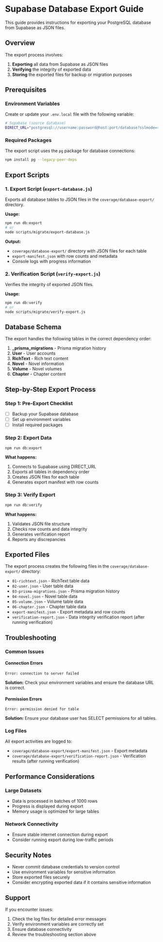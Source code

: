 # Supabase Database Export Guide

This guide provides instructions for exporting your PostgreSQL database from Supabase as JSON files.

## Overview

The export process involves:
1. **Exporting** all data from Supabase as JSON files
2. **Verifying** the integrity of exported data
3. **Storing** the exported files for backup or migration purposes

## Prerequisites

### Environment Variables
Create or update your `.env.local` file with the following variable:

```bash
# Supabase (source database)
DIRECT_URL="postgresql://username:password@host:port/database?sslmode=require"
```

### Required Packages
The export script uses the `pg` package for database connections:

```bash
npm install pg --legacy-peer-deps
```

## Export Scripts

### 1. Export Script (`export-database.js`)
Exports all database tables to JSON files in the `coverage/database-export/` directory.

**Usage:**
```bash
npm run db:export
# or
node scripts/migrate/export-database.js
```

**Output:**
- `coverage/database-export/` directory with JSON files for each table
- `export-manifest.json` with row counts and metadata
- Console logs with progress information

### 2. Verification Script (`verify-export.js`)
Verifies the integrity of exported JSON files.

**Usage:**
```bash
npm run db:verify
# or
node scripts/migrate/verify-export.js
```

## Database Schema

The export handles the following tables in the correct dependency order:

1. **_prisma_migrations** - Prisma migration history
2. **User** - User accounts
3. **RichText** - Rich text content
4. **Novel** - Novel information
5. **Volume** - Novel volumes
6. **Chapter** - Chapter content

## Step-by-Step Export Process

### Step 1: Pre-Export Checklist
- [ ] Backup your Supabase database
- [ ] Set up environment variables
- [ ] Install required packages

### Step 2: Export Data
```bash
npm run db:export
```

**What happens:**
1. Connects to Supabase using DIRECT_URL
2. Exports all tables in dependency order
3. Creates JSON files for each table
4. Generates export manifest with row counts

### Step 3: Verify Export
```bash
npm run db:verify
```

**What happens:**
1. Validates JSON file structure
2. Checks row counts and data integrity
3. Generates verification report
4. Reports any discrepancies

## Exported Files

The export process creates the following files in the `coverage/database-export/` directory:

- `01-richtext.json` - RichText table data
- `02-user.json` - User table data
- `03-prisma-migrations.json` - Prisma migration history
- `04-novel.json` - Novel table data
- `05-volume.json` - Volume table data
- `06-chapter.json` - Chapter table data
- `export-manifest.json` - Export metadata and row counts
- `verification-report.json` - Data integrity verification report (after running verification)

## Troubleshooting

### Common Issues

#### Connection Errors
```
Error: connection to server failed
```
**Solution:** Check your environment variables and ensure the database URL is correct.

#### Permission Errors
```
Error: permission denied for table
```
**Solution:** Ensure your database user has SELECT permissions for all tables.

### Log Files
All export activities are logged to:
- `coverage/database-export/export-manifest.json` - Export metadata
- `coverage/database-export/verification-report.json` - Verification results (after running verification)

## Performance Considerations

### Large Datasets
- Data is processed in batches of 1000 rows
- Progress is displayed during export
- Memory usage is optimized for large tables

### Network Connectivity
- Ensure stable internet connection during export
- Consider running export during low-traffic periods

## Security Notes

- Never commit database credentials to version control
- Use environment variables for sensitive information
- Store exported files securely
- Consider encrypting exported data if it contains sensitive information

## Support

If you encounter issues:
1. Check the log files for detailed error messages
2. Verify environment variables are correctly set
3. Ensure database connectivity
4. Review the troubleshooting section above
